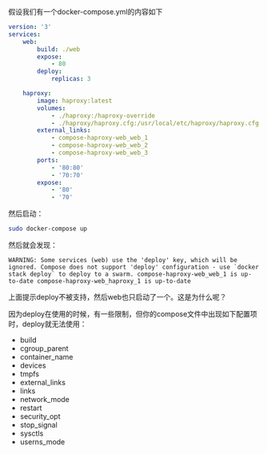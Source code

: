 假设我们有一个docker-compose.yml的内容如下

```yaml
version: '3'
services:
    web:
        build: ./web
        expose:
            - 80
        deploy:
            replicas: 3

    haproxy:
        image: haproxy:latest
        volumes:
            - ./haproxy:/haproxy-override
            - ./haproxy/haproxy.cfg:/usr/local/etc/haproxy/haproxy.cfg:ro
        external_links:
            - compose-haproxy-web_web_1
            - compose-haproxy-web_web_2
            - compose-haproxy-web_web_3
        ports:
            - '80:80'
            - '70:70'
        expose:
            - '80'
            - '70'
```

然后启动：

```bash
sudo docker-compose up
```

然后就会发现：

```
WARNING: Some services (web) use the 'deploy' key, which will be ignored. Compose does not support 'deploy' configuration - use `docker stack deploy` to deploy to a swarm. compose-haproxy-web_web_1 is up-to-date compose-haproxy-web_haproxy_1 is up-to-date
```

上面提示deploy不被支持，然后web也只启动了一个。这是为什么呢？

因为deploy在使用的时候，有一些限制，但你的compose文件中出现如下配置项时，deploy就无法使用：

-   build
-   cgroup_parent
-   container_name
-   devices
-   tmpfs
-   external_links
-   links
-   network_mode
-   restart
-   security_opt
-   stop_signal
-   sysctls
-   userns_mode
